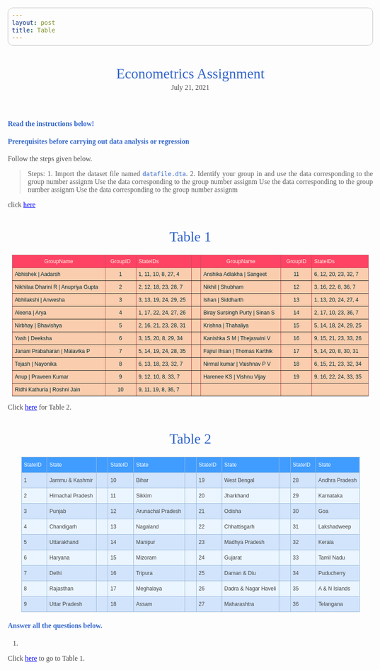 ```yaml
---
layout: post
title: Table
---
```

<!DOCTYPE html>
<html xmlns="http://www.w3.org/1999/xhtml" lang="" xml:lang="">
<head>
  <meta charset="utf-8" />
  <meta name="generator" content="pandoc" />
  <meta name="viewport" content="width=device-width, initial-scale=1.0, user-scalable=yes" />
  <meta name="dcterms.date" content="2021-07-21" />
  <title>Econometrics Assignment</title>
  <style>
    html {
      line-height: 1.5;
      font-family: Georgia, serif;
      font-size: 20px;
      color: #1a1a1a;
      background-color: #fdfdfd;
    }
    body {
      margin: 0 auto;
      max-width: 36em;
      padding-left: 50px;
      padding-right: 50px;
      padding-top: 50px;
      padding-bottom: 50px;
      hyphens: auto;
      word-wrap: break-word;
      text-rendering: optimizeLegibility;
      font-kerning: normal;
    }
    @media (max-width: 600px) {
      body {
        font-size: 0.9em;
        padding: 1em;
      }
    }
    @media print {
      body {
        background-color: transparent;
        color: black;
        font-size: 12pt;
      }
      p, h2, h3 {
        orphans: 3;
        widows: 3;
      }
      h2, h3, h4 {
        page-break-after: avoid;
      }
    }
    p {
      margin: 1em 0;
    }
    a {
      color: #1a1a1a;
    }
    a:visited {
      color: #1a1a1a;
    }
    img {
      max-width: 100%;
    }
    h1, h2, h3, h4, h5, h6 {
      margin-top: 1.4em;
    }
    h5, h6 {
      font-size: 1em;
      font-style: italic;
    }
    h6 {
      font-weight: normal;
    }
    ol, ul {
      padding-left: 1.7em;
      margin-top: 1em;
    }
    li > ol, li > ul {
      margin-top: 0;
    }
    blockquote {
      margin: 1em 0 1em 1.7em;
      padding-left: 1em;
      border-left: 2px solid #e6e6e6;
      color: #606060;
    }
    code {
      font-family: Menlo, Monaco, 'Lucida Console', Consolas, monospace;
      font-size: 85%;
      margin: 0;
    }
    pre {
      margin: 1em 0;
      overflow: auto;
    }
    pre code {
      padding: 0;
      overflow: visible;
    }
    .sourceCode {
     background-color: transparent;
     overflow: visible;
    }
    hr {
      background-color: #1a1a1a;
      border: none;
      height: 1px;
      margin: 1em 0;
    }
    table {
      margin: 1em 0;
      border-collapse: collapse;
      width: 100%;
      overflow-x: auto;
      display: block;
      font-variant-numeric: lining-nums tabular-nums;
    }
    table caption {
      margin-bottom: 0.75em;
    }
    tbody {
      margin-top: 0.5em;
      border-top: 1px solid #1a1a1a;
      border-bottom: 1px solid #1a1a1a;
    }
    th {
      border-top: 1px solid #1a1a1a;
      padding: 0.25em 0.5em 0.25em 0.5em;
    }
    td {
      padding: 0.125em 0.5em 0.25em 0.5em;
    }
    header {
      margin-bottom: 4em;
      text-align: center;
    }
    #TOC li {
      list-style: none;
    }
    #TOC a:not(:hover) {
      text-decoration: none;
    }
    code{white-space: pre-wrap;}
    span.smallcaps{font-variant: small-caps;}
    span.underline{text-decoration: underline;}
    div.column{display: inline-block; vertical-align: top; width: 50%;}
    div.hanging-indent{margin-left: 1.5em; text-indent: -1.5em;}
    ul.task-list{list-style: none;}
    .display.math{display: block; text-align: center; margin: 0.5rem auto;}
  </style>
  <!--[if lt IE 9]>
    <script src="//cdnjs.cloudflare.com/ajax/libs/html5shiv/3.7.3/html5shiv-printshiv.min.js"></script>
  <![endif]-->
<style>
/* CSS for Markstat 2.0 using Pandoc 2.0 */
body{text-align: justify}
body{padding:14px 28px; max-width:51.6em;}
body, table {font-family: 'Georgia', serif; font-size: 16px; color: #4b4b4b} /*#4b4b4b*/
h1, h2, h3, h4 {font-weight: normal; color: #3366cc}
h1 {font-size: 200%;}
h2 {font-size: 150%;}
h3 {font-size: 120%;}
h4 {font-size: 100%; font-weight:bold}
img.center {display:block; margin-left:auto; margin-right:auto}
.small{font-size:16pt;}
a:link {color: blue; text-decoration: underline;}
a:visited {color:green; text-decoration: none;} /*#2a7ae2*/
a:hover {color: #ff0000; text-decoration: none}
a:active {color: #ff0000; underline}
.em {font-weight:bold;}
pre, code {font-family: "lucida console", monospace;}
pre.stata {font-size:13.5px; line-height:18px;}
pre {padding:8px; border:1px solid #c0c0c0; border-radius:12px; background-color:#eef;}
code {color:#3366cc; background-color:#fafafa;}
pre code { color:black; background-color:#eef}
/* Added for Pandoc */
figure > img, div.figure > img {display:block; margin:auto}
figcaption, p.caption {text-align:center; font-weight:bold; color:#3366cc;}
h1.title {text-align:center; margin-bottom:0}
p.author, h2.author {font-style:italic; text-align:center;margin-top:4px;margin-bottom:0}
p.date, h3.date {text-align:center;margin-top:4px; margin-bottom:0}
/* Tables*/
table { margin:auto; border-collapse:collapse; }
table caption { margin-bottom:1ex;}
td {padding:0 0 0 0} /*overriding*/
table:not([class]) th { padding:4px 6px } 
table:not([class]) td { padding:4px 6px } 
table:not([class]) thead tr:first-child th {border-top:1px solid black; padding-top:6px}
table:not([class]) thead tr:last-child  th {padding-bottom:6px}
table:not([class]) tbody tr:first-child td {border-top:1px solid black; padding-top:6px}
table:not([class]) tbody tr:last-child  td {padding-bottom:6px;}
table:not([class]) tbody:last-child tr:last-child td {border-bottom:1px solid black;}
</style>
</head>
<body>
<header id="title-block-header">
<h1 class="title">Econometrics Assignment</h1>
<p class="date">July 21, 2021</p>
</header>
<h4 id="read-the-instructions-below">Read the instructions below!</h4>
<h4 id="prerequisites-before-carrying-out-data-analysis-or-regression">Prerequisites before carrying out data analysis or regression</h4>
<p>Follow the steps given below.</p>
<blockquote>
<p>Steps: 1. Import the dataset file named <code>datafile.dta</code>. 2. Identify your group in and use the data corresponding to the group number assignm Use the data corresponding to the group number assignm Use the data corresponding to the group number assignm Use the data corresponding to the group number assignm</p>
</blockquote>
<p>click <a href="#table-1">here</a></p>
<center>
<h1 id="table-1">Table 1</h1>
<!DOCTYPE html>
<html xmlns="http://www.w3.org/1999/xhtml" lang="" xml:lang="">
<head>
  <meta charset="utf-8" />
  <meta name="generator" content="pandoc" />
  <meta name="viewport" content="width=device-width, initial-scale=1.0, user-scalable=yes" />
  <title>table1</title>
  <style>
    html {
      line-height: 1.5;
      font-family: Georgia, serif;
      font-size: 20px;
      color: #1a1a1a;
      background-color: #fdfdfd;
    }
    body {
      margin: 0 auto;
      max-width: 36em;
      padding-left: 50px;
      padding-right: 50px;
      padding-top: 50px;
      padding-bottom: 50px;
      hyphens: auto;
      word-wrap: break-word;
      text-rendering: optimizeLegibility;
      font-kerning: normal;
    }
    @media (max-width: 600px) {
      body {
        font-size: 0.9em;
        padding: 1em;
      }
    }
    @media print {
      body {
        background-color: transparent;
        color: black;
        font-size: 12pt;
      }
      p, h2, h3 {
        orphans: 3;
        widows: 3;
      }
      h2, h3, h4 {
        page-break-after: avoid;
      }
    }
    p {
      margin: 1em 0;
    }
    a {
      color: #1a1a1a;
    }
    a:visited {
      color: #1a1a1a;
    }
    img {
      max-width: 100%;
    }
    h1, h2, h3, h4, h5, h6 {
      margin-top: 1.4em;
    }
    h5, h6 {
      font-size: 1em;
      font-style: italic;
    }
    h6 {
      font-weight: normal;
    }
    ol, ul {
      padding-left: 1.7em;
      margin-top: 1em;
    }
    li > ol, li > ul {
      margin-top: 0;
    }
    blockquote {
      margin: 1em 0 1em 1.7em;
      padding-left: 1em;
      border-left: 2px solid #e6e6e6;
      color: #606060;
    }
    code {
      font-family: Menlo, Monaco, 'Lucida Console', Consolas, monospace;
      font-size: 85%;
      margin: 0;
    }
    pre {
      margin: 1em 0;
      overflow: auto;
    }
    pre code {
      padding: 0;
      overflow: visible;
    }
    .sourceCode {
     background-color: transparent;
     overflow: visible;
    }
    hr {
      background-color: #1a1a1a;
      border: none;
      height: 1px;
      margin: 1em 0;
    }
    table {
      margin: 1em 0;
      border-collapse: collapse;
      width: 100%;
      overflow-x: auto;
      display: block;
      font-variant-numeric: lining-nums tabular-nums;
    }
    table caption {
      margin-bottom: 0.75em;
    }
    tbody {
      margin-top: 0.5em;
      border-top: 1px solid #1a1a1a;
      border-bottom: 1px solid #1a1a1a;
    }
    th {
      border-top: 1px solid #1a1a1a;
      padding: 0.25em 0.5em 0.25em 0.5em;
    }
    td {
      padding: 0.125em 0.5em 0.25em 0.5em;
    }
    header {
      margin-bottom: 4em;
      text-align: center;
    }
    #TOC li {
      list-style: none;
    }
    #TOC a:not(:hover) {
      text-decoration: none;
    }
    code{white-space: pre-wrap;}
    span.smallcaps{font-variant: small-caps;}
    span.underline{text-decoration: underline;}
    div.column{display: inline-block; vertical-align: top; width: 50%;}
    div.hanging-indent{margin-left: 1.5em; text-indent: -1.5em;}
    ul.task-list{list-style: none;}
    .display.math{display: block; text-align: center; margin: 0.5rem auto;}
  </style>
  <!--[if lt IE 9]>
    <script src="//cdnjs.cloudflare.com/ajax/libs/html5shiv/3.7.3/html5shiv-printshiv.min.js"></script>
  <![endif]-->
<style>
/* CSS for Markstat 2.0 using Pandoc 2.0 */
body{text-align: justify}
body{padding:14px 28px; max-width:51.6em;}
body, table {font-family: 'Georgia', serif; font-size: 16px; color: #4b4b4b}
h1, h2, h3, h4 {font-weight: normal; color: #3366cc}
h1 {font-size: 200%;}
h2 {font-size: 150%;}
h3 {font-size: 120%;}
h4 {font-size: 100%; font-weight:bold}
img.center {display:block; margin-left:auto; margin-right:auto}
.small{font-size:16pt;}
a {color: black;}
a:visited {color: #808080;}
a.plain {text-decoration:none;}
a.plain:hover {text-decoration:underline;}
.em {font-weight:bold;}
pre, code {font-family: "lucida console", monospace;}
pre.stata {font-size:13.5px; line-height:18px;}
pre {padding:8px; border:1px solid #c0c0c0; border-radius:12px; background-color:#eef;}
code {color:#3366cc; background-color:#fafafa;}
pre code { color:black; background-color:#eef}
/* Added for Pandoc */
figure > img, div.figure > img {display:block; margin:auto}
figcaption, p.caption {text-align:center; font-weight:bold; color:#3366cc;}
h1.title {text-align:center; margin-bottom:0}
p.author, h2.author {font-style:italic; text-align:center;margin-top:4px;margin-bottom:0}
p.date, h3.date {text-align:center;margin-top:4px; margin-bottom:0}
/* Tables*/
table { margin:auto; border-collapse:collapse; }
table caption { margin-bottom:1ex;}
td {padding:0 0 0 0} /*overriding*/
table:not([class]) th { padding:4px 6px } 
table:not([class]) td { padding:4px 6px } 
table:not([class]) thead tr:first-child th {border-top:1px solid black; padding-top:6px}
table:not([class]) thead tr:last-child  th {padding-bottom:6px}
table:not([class]) tbody tr:first-child td {border-top:1px solid black; padding-top:6px}
table:not([class]) tbody tr:last-child  td {padding-bottom:6px;}
table:not([class]) tbody:last-child tr:last-child td {border-bottom:1px solid black;}
</style>
</head>
<body>
<table style="border-collapse:collapse;border-color:#C44D58;border-spacing:0;table-layout: fixed; width: 806px" class="tg">
<colgroup>
<col style="width: 210px">
<col style="width: 70px">
<col style="width: 126px">
<col style="width: 21px">
<col style="width: 181px">
<col style="width: 70px">
<col style="width: 128px">
</colgroup>
<thead>
<tr>
<th style="background-color:#FE4365;border-color:inherit;border-style:solid;border-width:1px;color:#fdf6e3;font-family:Arial, sans-serif;font-size:12px;font-weight:normal;overflow:hidden;padding:7px 5px;text-align:center;vertical-align:bottom;word-break:normal">
GroupName
</th>
<th style="background-color:#FE4365;border-color:inherit;border-style:solid;border-width:1px;color:#fdf6e3;font-family:Arial, sans-serif;font-size:12px;font-weight:normal;overflow:hidden;padding:7px 5px;text-align:center;vertical-align:bottom;word-break:normal">
GroupID
</th>
<th style="background-color:#FE4365;border-color:inherit;border-style:solid;border-width:1px;color:#fdf6e3;font-family:Arial, sans-serif;font-size:12px;font-weight:normal;overflow:hidden;padding:7px 5px;text-align:left;vertical-align:bottom;word-break:normal">
StateIDs
</th>
<th style="background-color:#FE4365;border-color:inherit;border-style:solid;border-width:1px;color:#fdf6e3;font-family:Arial, sans-serif;font-size:12px;font-weight:normal;overflow:hidden;padding:7px 5px;text-align:left;vertical-align:top;word-break:normal">
</th>
<th style="background-color:#FE4365;border-color:inherit;border-style:solid;border-width:1px;color:#fdf6e3;font-family:Arial, sans-serif;font-size:12px;font-weight:normal;overflow:hidden;padding:7px 5px;text-align:center;vertical-align:top;word-break:normal">
GroupName
</th>
<th style="background-color:#FE4365;border-color:inherit;border-style:solid;border-width:1px;color:#fdf6e3;font-family:Arial, sans-serif;font-size:12px;font-weight:normal;overflow:hidden;padding:7px 5px;text-align:center;vertical-align:top;word-break:normal">
GroupID
</th>
<th style="background-color:#FE4365;border-color:inherit;border-style:solid;border-width:1px;color:#fdf6e3;font-family:Arial, sans-serif;font-size:12px;font-weight:normal;overflow:hidden;padding:7px 5px;text-align:left;vertical-align:top;word-break:normal">
StateIDs
</th>
</tr>
</thead>
<tbody>
<tr>
<td style="background-color:#F9CDAD;border-color:inherit;border-style:solid;border-width:1px;color:#002b36;font-family:Arial, sans-serif;font-size:12px;overflow:hidden;padding:7px 5px;text-align:left;vertical-align:bottom;word-break:normal">
Abhishek | Aadarsh
</td>
<td style="background-color:#F9CDAD;border-color:inherit;border-style:solid;border-width:1px;color:#002b36;font-family:Arial, sans-serif;font-size:12px;overflow:hidden;padding:7px 5px;text-align:center;vertical-align:bottom;word-break:normal">
1
</td>
<td style="background-color:#F9CDAD;border-color:inherit;border-style:solid;border-width:1px;color:#002b36;font-family:Arial, sans-serif;font-size:12px;overflow:hidden;padding:7px 5px;text-align:left;vertical-align:bottom;word-break:normal">
1, 11, 10, 8, 27, 4
</td>
<td style="background-color:#F9CDAD;border-color:inherit;border-style:solid;border-width:1px;color:#002b36;font-family:Arial, sans-serif;font-size:12px;overflow:hidden;padding:7px 5px;text-align:left;vertical-align:top;word-break:normal">
</td>
<td style="background-color:#F9CDAD;border-color:inherit;border-style:solid;border-width:1px;color:#002b36;font-family:Arial, sans-serif;font-size:12px;overflow:hidden;padding:7px 5px;text-align:left;vertical-align:bottom;word-break:normal">
Anshika Adlakha | Sangeet
</td>
<td style="background-color:#F9CDAD;border-color:inherit;border-style:solid;border-width:1px;color:#002b36;font-family:Arial, sans-serif;font-size:12px;overflow:hidden;padding:7px 5px;text-align:center;vertical-align:bottom;word-break:normal">
11
</td>
<td style="background-color:#F9CDAD;border-color:inherit;border-style:solid;border-width:1px;color:#002b36;font-family:Arial, sans-serif;font-size:12px;overflow:hidden;padding:7px 5px;text-align:left;vertical-align:bottom;word-break:normal">
6, 12, 20, 23, 32, 7
</td>
</tr>
<tr>
<td style="background-color:#F9CDAD;border-color:inherit;border-style:solid;border-width:1px;color:#002b36;font-family:Arial, sans-serif;font-size:12px;overflow:hidden;padding:7px 5px;text-align:left;vertical-align:bottom;word-break:normal">
Nikhilaa Dharini R | Anupriya Gupta
</td>
<td style="background-color:#F9CDAD;border-color:inherit;border-style:solid;border-width:1px;color:#002b36;font-family:Arial, sans-serif;font-size:12px;overflow:hidden;padding:7px 5px;text-align:center;vertical-align:bottom;word-break:normal">
2
</td>
<td style="background-color:#F9CDAD;border-color:inherit;border-style:solid;border-width:1px;color:#002b36;font-family:Arial, sans-serif;font-size:12px;overflow:hidden;padding:7px 5px;text-align:left;vertical-align:bottom;word-break:normal">
2, 12, 18, 23, 28, 7
</td>
<td style="background-color:#F9CDAD;border-color:inherit;border-style:solid;border-width:1px;color:#002b36;font-family:Arial, sans-serif;font-size:12px;overflow:hidden;padding:7px 5px;text-align:left;vertical-align:top;word-break:normal">
</td>
<td style="background-color:#F9CDAD;border-color:inherit;border-style:solid;border-width:1px;color:#002b36;font-family:Arial, sans-serif;font-size:12px;overflow:hidden;padding:7px 5px;text-align:left;vertical-align:bottom;word-break:normal">
Nikhil | Shubham
</td>
<td style="background-color:#F9CDAD;border-color:inherit;border-style:solid;border-width:1px;color:#002b36;font-family:Arial, sans-serif;font-size:12px;overflow:hidden;padding:7px 5px;text-align:center;vertical-align:bottom;word-break:normal">
12
</td>
<td style="background-color:#F9CDAD;border-color:inherit;border-style:solid;border-width:1px;color:#002b36;font-family:Arial, sans-serif;font-size:12px;overflow:hidden;padding:7px 5px;text-align:left;vertical-align:bottom;word-break:normal">
3, 16, 22, 8, 36, 7
</td>
</tr>
<tr>
<td style="background-color:#F9CDAD;border-color:inherit;border-style:solid;border-width:1px;color:#002b36;font-family:Arial, sans-serif;font-size:12px;overflow:hidden;padding:7px 5px;text-align:left;vertical-align:bottom;word-break:normal">
Abhilakshi | Anwesha
</td>
<td style="background-color:#F9CDAD;border-color:inherit;border-style:solid;border-width:1px;color:#002b36;font-family:Arial, sans-serif;font-size:12px;overflow:hidden;padding:7px 5px;text-align:center;vertical-align:bottom;word-break:normal">
3
</td>
<td style="background-color:#F9CDAD;border-color:inherit;border-style:solid;border-width:1px;color:#002b36;font-family:Arial, sans-serif;font-size:12px;overflow:hidden;padding:7px 5px;text-align:left;vertical-align:bottom;word-break:normal">
3, 13, 19, 24, 29, 25
</td>
<td style="background-color:#F9CDAD;border-color:inherit;border-style:solid;border-width:1px;color:#002b36;font-family:Arial, sans-serif;font-size:12px;overflow:hidden;padding:7px 5px;text-align:left;vertical-align:top;word-break:normal">
</td>
<td style="background-color:#F9CDAD;border-color:inherit;border-style:solid;border-width:1px;color:#002b36;font-family:Arial, sans-serif;font-size:12px;overflow:hidden;padding:7px 5px;text-align:left;vertical-align:bottom;word-break:normal">
Ishan | Siddharth
</td>
<td style="background-color:#F9CDAD;border-color:inherit;border-style:solid;border-width:1px;color:#002b36;font-family:Arial, sans-serif;font-size:12px;overflow:hidden;padding:7px 5px;text-align:center;vertical-align:bottom;word-break:normal">
13
</td>
<td style="background-color:#F9CDAD;border-color:inherit;border-style:solid;border-width:1px;color:#002b36;font-family:Arial, sans-serif;font-size:12px;overflow:hidden;padding:7px 5px;text-align:left;vertical-align:bottom;word-break:normal">
1, 13, 20, 24, 27, 4
</td>
</tr>
<tr>
<td style="background-color:#F9CDAD;border-color:inherit;border-style:solid;border-width:1px;color:#002b36;font-family:Arial, sans-serif;font-size:12px;overflow:hidden;padding:7px 5px;text-align:left;vertical-align:bottom;word-break:normal">
Aleena | Arya
</td>
<td style="background-color:#F9CDAD;border-color:inherit;border-style:solid;border-width:1px;color:#002b36;font-family:Arial, sans-serif;font-size:12px;overflow:hidden;padding:7px 5px;text-align:center;vertical-align:bottom;word-break:normal">
4
</td>
<td style="background-color:#F9CDAD;border-color:inherit;border-style:solid;border-width:1px;color:#002b36;font-family:Arial, sans-serif;font-size:12px;overflow:hidden;padding:7px 5px;text-align:left;vertical-align:bottom;word-break:normal">
1, 17, 22, 24, 27, 26
</td>
<td style="background-color:#F9CDAD;border-color:inherit;border-style:solid;border-width:1px;color:#002b36;font-family:Arial, sans-serif;font-size:12px;overflow:hidden;padding:7px 5px;text-align:left;vertical-align:top;word-break:normal">
</td>
<td style="background-color:#F9CDAD;border-color:inherit;border-style:solid;border-width:1px;color:#002b36;font-family:Arial, sans-serif;font-size:12px;overflow:hidden;padding:7px 5px;text-align:left;vertical-align:bottom;word-break:normal">
Biray Sursingh Purty | Sinan S
</td>
<td style="background-color:#F9CDAD;border-color:inherit;border-style:solid;border-width:1px;color:#002b36;font-family:Arial, sans-serif;font-size:12px;overflow:hidden;padding:7px 5px;text-align:center;vertical-align:bottom;word-break:normal">
14
</td>
<td style="background-color:#F9CDAD;border-color:inherit;border-style:solid;border-width:1px;color:#002b36;font-family:Arial, sans-serif;font-size:12px;overflow:hidden;padding:7px 5px;text-align:left;vertical-align:bottom;word-break:normal">
2, 17, 10, 23, 36, 7
</td>
</tr>
<tr>
<td style="background-color:#F9CDAD;border-color:inherit;border-style:solid;border-width:1px;color:#002b36;font-family:Arial, sans-serif;font-size:12px;overflow:hidden;padding:7px 5px;text-align:left;vertical-align:bottom;word-break:normal">
Nirbhay | Bhavishya
</td>
<td style="background-color:#F9CDAD;border-color:inherit;border-style:solid;border-width:1px;color:#002b36;font-family:Arial, sans-serif;font-size:12px;overflow:hidden;padding:7px 5px;text-align:center;vertical-align:bottom;word-break:normal">
5
</td>
<td style="background-color:#F9CDAD;border-color:inherit;border-style:solid;border-width:1px;color:#002b36;font-family:Arial, sans-serif;font-size:12px;overflow:hidden;padding:7px 5px;text-align:left;vertical-align:bottom;word-break:normal">
2, 16, 21, 23, 28, 31
</td>
<td style="background-color:#F9CDAD;border-color:inherit;border-style:solid;border-width:1px;color:#002b36;font-family:Arial, sans-serif;font-size:12px;overflow:hidden;padding:7px 5px;text-align:left;vertical-align:top;word-break:normal">
</td>
<td style="background-color:#F9CDAD;border-color:inherit;border-style:solid;border-width:1px;color:#002b36;font-family:Arial, sans-serif;font-size:12px;overflow:hidden;padding:7px 5px;text-align:left;vertical-align:bottom;word-break:normal">
Krishna | Thahaliya
</td>
<td style="background-color:#F9CDAD;border-color:inherit;border-style:solid;border-width:1px;color:#002b36;font-family:Arial, sans-serif;font-size:12px;overflow:hidden;padding:7px 5px;text-align:center;vertical-align:bottom;word-break:normal">
15
</td>
<td style="background-color:#F9CDAD;border-color:inherit;border-style:solid;border-width:1px;color:#002b36;font-family:Arial, sans-serif;font-size:12px;overflow:hidden;padding:7px 5px;text-align:left;vertical-align:bottom;word-break:normal">
5, 14, 18, 24, 29, 25
</td>
</tr>
<tr>
<td style="background-color:#F9CDAD;border-color:inherit;border-style:solid;border-width:1px;color:#002b36;font-family:Arial, sans-serif;font-size:12px;overflow:hidden;padding:7px 5px;text-align:left;vertical-align:bottom;word-break:normal">
Yash | Deeksha
</td>
<td style="background-color:#F9CDAD;border-color:inherit;border-style:solid;border-width:1px;color:#002b36;font-family:Arial, sans-serif;font-size:12px;overflow:hidden;padding:7px 5px;text-align:center;vertical-align:bottom;word-break:normal">
6
</td>
<td style="background-color:#F9CDAD;border-color:inherit;border-style:solid;border-width:1px;color:#002b36;font-family:Arial, sans-serif;font-size:12px;overflow:hidden;padding:7px 5px;text-align:left;vertical-align:bottom;word-break:normal">
3, 15, 20, 8, 29, 34
</td>
<td style="background-color:#F9CDAD;border-color:inherit;border-style:solid;border-width:1px;color:#002b36;font-family:Arial, sans-serif;font-size:12px;overflow:hidden;padding:7px 5px;text-align:left;vertical-align:top;word-break:normal">
</td>
<td style="background-color:#F9CDAD;border-color:inherit;border-style:solid;border-width:1px;color:#002b36;font-family:Arial, sans-serif;font-size:12px;overflow:hidden;padding:7px 5px;text-align:left;vertical-align:bottom;word-break:normal">
Kanishka S M | Thejaswini V
</td>
<td style="background-color:#F9CDAD;border-color:inherit;border-style:solid;border-width:1px;color:#002b36;font-family:Arial, sans-serif;font-size:12px;overflow:hidden;padding:7px 5px;text-align:center;vertical-align:bottom;word-break:normal">
16
</td>
<td style="background-color:#F9CDAD;border-color:inherit;border-style:solid;border-width:1px;color:#002b36;font-family:Arial, sans-serif;font-size:12px;overflow:hidden;padding:7px 5px;text-align:left;vertical-align:bottom;word-break:normal">
9, 15, 21, 23, 33, 26
</td>
</tr>
<tr>
<td style="background-color:#F9CDAD;border-color:inherit;border-style:solid;border-width:1px;color:#002b36;font-family:Arial, sans-serif;font-size:12px;overflow:hidden;padding:7px 5px;text-align:left;vertical-align:bottom;word-break:normal">
Janani Prabaharan | Malavika P
</td>
<td style="background-color:#F9CDAD;border-color:inherit;border-style:solid;border-width:1px;color:#002b36;font-family:Arial, sans-serif;font-size:12px;overflow:hidden;padding:7px 5px;text-align:center;vertical-align:bottom;word-break:normal">
7
</td>
<td style="background-color:#F9CDAD;border-color:inherit;border-style:solid;border-width:1px;color:#002b36;font-family:Arial, sans-serif;font-size:12px;overflow:hidden;padding:7px 5px;text-align:left;vertical-align:bottom;word-break:normal">
5, 14, 19, 24, 28, 35
</td>
<td style="background-color:#F9CDAD;border-color:inherit;border-style:solid;border-width:1px;color:#002b36;font-family:Arial, sans-serif;font-size:12px;overflow:hidden;padding:7px 5px;text-align:left;vertical-align:top;word-break:normal">
</td>
<td style="background-color:#F9CDAD;border-color:inherit;border-style:solid;border-width:1px;color:#002b36;font-family:Arial, sans-serif;font-size:12px;overflow:hidden;padding:7px 5px;text-align:left;vertical-align:bottom;word-break:normal">
Fajrul Ihsan | Thomas Karthik
</td>
<td style="background-color:#F9CDAD;border-color:inherit;border-style:solid;border-width:1px;color:#002b36;font-family:Arial, sans-serif;font-size:12px;overflow:hidden;padding:7px 5px;text-align:center;vertical-align:bottom;word-break:normal">
17
</td>
<td style="background-color:#F9CDAD;border-color:inherit;border-style:solid;border-width:1px;color:#002b36;font-family:Arial, sans-serif;font-size:12px;overflow:hidden;padding:7px 5px;text-align:left;vertical-align:bottom;word-break:normal">
5, 14, 20, 8, 30, 31
</td>
</tr>
<tr>
<td style="background-color:#F9CDAD;border-color:inherit;border-style:solid;border-width:1px;color:#002b36;font-family:Arial, sans-serif;font-size:12px;overflow:hidden;padding:7px 5px;text-align:left;vertical-align:bottom;word-break:normal">
Tejash | Nayonika
</td>
<td style="background-color:#F9CDAD;border-color:inherit;border-style:solid;border-width:1px;color:#002b36;font-family:Arial, sans-serif;font-size:12px;overflow:hidden;padding:7px 5px;text-align:center;vertical-align:bottom;word-break:normal">
8
</td>
<td style="background-color:#F9CDAD;border-color:inherit;border-style:solid;border-width:1px;color:#002b36;font-family:Arial, sans-serif;font-size:12px;overflow:hidden;padding:7px 5px;text-align:left;vertical-align:bottom;word-break:normal">
6, 13, 18, 23, 32, 7
</td>
<td style="background-color:#F9CDAD;border-color:inherit;border-style:solid;border-width:1px;color:#002b36;font-family:Arial, sans-serif;font-size:12px;overflow:hidden;padding:7px 5px;text-align:left;vertical-align:top;word-break:normal">
</td>
<td style="background-color:#F9CDAD;border-color:inherit;border-style:solid;border-width:1px;color:#002b36;font-family:Arial, sans-serif;font-size:12px;overflow:hidden;padding:7px 5px;text-align:left;vertical-align:bottom;word-break:normal">
Nirmal kumar | Vaishnav P V
</td>
<td style="background-color:#F9CDAD;border-color:inherit;border-style:solid;border-width:1px;color:#002b36;font-family:Arial, sans-serif;font-size:12px;overflow:hidden;padding:7px 5px;text-align:center;vertical-align:bottom;word-break:normal">
18
</td>
<td style="background-color:#F9CDAD;border-color:inherit;border-style:solid;border-width:1px;color:#002b36;font-family:Arial, sans-serif;font-size:12px;overflow:hidden;padding:7px 5px;text-align:left;vertical-align:bottom;word-break:normal">
6, 15, 21, 23, 32, 34
</td>
</tr>
<tr>
<td style="background-color:#F9CDAD;border-color:inherit;border-style:solid;border-width:1px;color:#002b36;font-family:Arial, sans-serif;font-size:12px;overflow:hidden;padding:7px 5px;text-align:left;vertical-align:bottom;word-break:normal">
Anup | Praveen Kumar
</td>
<td style="background-color:#F9CDAD;border-color:inherit;border-style:solid;border-width:1px;color:#002b36;font-family:Arial, sans-serif;font-size:12px;overflow:hidden;padding:7px 5px;text-align:center;vertical-align:bottom;word-break:normal">
9
</td>
<td style="background-color:#F9CDAD;border-color:inherit;border-style:solid;border-width:1px;color:#002b36;font-family:Arial, sans-serif;font-size:12px;overflow:hidden;padding:7px 5px;text-align:left;vertical-align:bottom;word-break:normal">
9, 12, 10, 8, 33, 7
</td>
<td style="background-color:#F9CDAD;border-color:inherit;border-style:solid;border-width:1px;color:#002b36;font-family:Arial, sans-serif;font-size:12px;overflow:hidden;padding:7px 5px;text-align:left;vertical-align:top;word-break:normal">
</td>
<td style="background-color:#F9CDAD;border-color:inherit;border-style:solid;border-width:1px;color:#002b36;font-family:Arial, sans-serif;font-size:12px;overflow:hidden;padding:7px 5px;text-align:left;vertical-align:bottom;word-break:normal">
Harenee KS | Vishnu Vijay
</td>
<td style="background-color:#F9CDAD;border-color:inherit;border-style:solid;border-width:1px;color:#002b36;font-family:Arial, sans-serif;font-size:12px;overflow:hidden;padding:7px 5px;text-align:center;vertical-align:bottom;word-break:normal">
19
</td>
<td style="background-color:#F9CDAD;border-color:inherit;border-style:solid;border-width:1px;color:#002b36;font-family:Arial, sans-serif;font-size:12px;overflow:hidden;padding:7px 5px;text-align:left;vertical-align:bottom;word-break:normal">
9, 16, 22, 24, 33, 35
</td>
</tr>
<tr>
<td style="background-color:#F9CDAD;border-color:inherit;border-style:solid;border-width:1px;color:#002b36;font-family:Arial, sans-serif;font-size:12px;overflow:hidden;padding:7px 5px;text-align:left;vertical-align:bottom;word-break:normal">
Ridhi Kathuria | Roshni Jain
</td>
<td style="background-color:#F9CDAD;border-color:inherit;border-style:solid;border-width:1px;color:#002b36;font-family:Arial, sans-serif;font-size:12px;overflow:hidden;padding:7px 5px;text-align:center;vertical-align:bottom;word-break:normal">
10
</td>
<td style="background-color:#F9CDAD;border-color:inherit;border-style:solid;border-width:1px;color:#002b36;font-family:Arial, sans-serif;font-size:12px;overflow:hidden;padding:7px 5px;text-align:left;vertical-align:bottom;word-break:normal">
9, 11, 19, 8, 36, 7
</td>
<td style="background-color:#F9CDAD;border-color:inherit;border-style:solid;border-width:1px;color:#002b36;font-family:Arial, sans-serif;font-size:12px;overflow:hidden;padding:7px 5px;text-align:left;vertical-align:top;word-break:normal">
</td>
<td style="background-color:#F9CDAD;border-color:inherit;border-style:solid;border-width:1px;color:#002b36;font-family:Arial, sans-serif;font-size:12px;overflow:hidden;padding:7px 5px;text-align:left;vertical-align:top;word-break:normal">
</td>
<td style="background-color:#F9CDAD;border-color:inherit;border-style:solid;border-width:1px;color:#002b36;font-family:Arial, sans-serif;font-size:12px;overflow:hidden;padding:7px 5px;text-align:left;vertical-align:top;word-break:normal">
</td>
<td style="background-color:#F9CDAD;border-color:inherit;border-style:solid;border-width:1px;color:#002b36;font-family:Arial, sans-serif;font-size:12px;overflow:hidden;padding:7px 5px;text-align:left;vertical-align:top;word-break:normal">
</td>
</tr>
</tbody>
</table>
</body>
</html>
</center>
<p>Click <a href="#table-2">here</a> for Table 2.</p>
<center>
<h1 id="table-2">Table 2</h1>
<!DOCTYPE html>
<html xmlns="http://www.w3.org/1999/xhtml" lang="" xml:lang="">
<head>
  <meta charset="utf-8" />
  <meta name="generator" content="pandoc" />
  <meta name="viewport" content="width=device-width, initial-scale=1.0, user-scalable=yes" />
  <title>table2</title>
  <style>
    html {
      line-height: 1.5;
      font-family: Georgia, serif;
      font-size: 20px;
      color: #1a1a1a;
      background-color: #fdfdfd;
    }
    body {
      margin: 0 auto;
      max-width: 36em;
      padding-left: 50px;
      padding-right: 50px;
      padding-top: 50px;
      padding-bottom: 50px;
      hyphens: auto;
      word-wrap: break-word;
      text-rendering: optimizeLegibility;
      font-kerning: normal;
    }
    @media (max-width: 600px) {
      body {
        font-size: 0.9em;
        padding: 1em;
      }
    }
    @media print {
      body {
        background-color: transparent;
        color: black;
        font-size: 12pt;
      }
      p, h2, h3 {
        orphans: 3;
        widows: 3;
      }
      h2, h3, h4 {
        page-break-after: avoid;
      }
    }
    p {
      margin: 1em 0;
    }
    a {
      color: #1a1a1a;
    }
    a:visited {
      color: #1a1a1a;
    }
    img {
      max-width: 100%;
    }
    h1, h2, h3, h4, h5, h6 {
      margin-top: 1.4em;
    }
    h5, h6 {
      font-size: 1em;
      font-style: italic;
    }
    h6 {
      font-weight: normal;
    }
    ol, ul {
      padding-left: 1.7em;
      margin-top: 1em;
    }
    li > ol, li > ul {
      margin-top: 0;
    }
    blockquote {
      margin: 1em 0 1em 1.7em;
      padding-left: 1em;
      border-left: 2px solid #e6e6e6;
      color: #606060;
    }
    code {
      font-family: Menlo, Monaco, 'Lucida Console', Consolas, monospace;
      font-size: 85%;
      margin: 0;
    }
    pre {
      margin: 1em 0;
      overflow: auto;
    }
    pre code {
      padding: 0;
      overflow: visible;
    }
    .sourceCode {
     background-color: transparent;
     overflow: visible;
    }
    hr {
      background-color: #1a1a1a;
      border: none;
      height: 1px;
      margin: 1em 0;
    }
    table {
      margin: 1em 0;
      border-collapse: collapse;
      width: 100%;
      overflow-x: auto;
      display: block;
      font-variant-numeric: lining-nums tabular-nums;
    }
    table caption {
      margin-bottom: 0.75em;
    }
    tbody {
      margin-top: 0.5em;
      border-top: 1px solid #1a1a1a;
      border-bottom: 1px solid #1a1a1a;
    }
    th {
      border-top: 1px solid #1a1a1a;
      padding: 0.25em 0.5em 0.25em 0.5em;
    }
    td {
      padding: 0.125em 0.5em 0.25em 0.5em;
    }
    header {
      margin-bottom: 4em;
      text-align: center;
    }
    #TOC li {
      list-style: none;
    }
    #TOC a:not(:hover) {
      text-decoration: none;
    }
    code{white-space: pre-wrap;}
    span.smallcaps{font-variant: small-caps;}
    span.underline{text-decoration: underline;}
    div.column{display: inline-block; vertical-align: top; width: 50%;}
    div.hanging-indent{margin-left: 1.5em; text-indent: -1.5em;}
    ul.task-list{list-style: none;}
    .display.math{display: block; text-align: center; margin: 0.5rem auto;}
  </style>
  <!--[if lt IE 9]>
    <script src="//cdnjs.cloudflare.com/ajax/libs/html5shiv/3.7.3/html5shiv-printshiv.min.js"></script>
  <![endif]-->
<style>
/* CSS for Markstat 2.0 using Pandoc 2.0 */
body{text-align: justify}
body{padding:14px 28px; max-width:51.6em;}
body, table {font-family: 'Georgia', serif; font-size: 16px; color: #4b4b4b}
h1, h2, h3, h4 {font-weight: normal; color: #3366cc}
h1 {font-size: 200%;}
h2 {font-size: 150%;}
h3 {font-size: 120%;}
h4 {font-size: 100%; font-weight:bold}
img.center {display:block; margin-left:auto; margin-right:auto}
.small{font-size:16pt;}
a {color: black;}
a:visited {color: #808080;}
a.plain {text-decoration:none;}
a.plain:hover {text-decoration:underline;}
.em {font-weight:bold;}
pre, code {font-family: "lucida console", monospace;}
pre.stata {font-size:13.5px; line-height:18px;}
pre {padding:8px; border:1px solid #c0c0c0; border-radius:12px; background-color:#eef;}
code {color:#3366cc; background-color:#fafafa;}
pre code { color:black; background-color:#eef}
/* Added for Pandoc */
figure > img, div.figure > img {display:block; margin:auto}
figcaption, p.caption {text-align:center; font-weight:bold; color:#3366cc;}
h1.title {text-align:center; margin-bottom:0}
p.author, h2.author {font-style:italic; text-align:center;margin-top:4px;margin-bottom:0}
p.date, h3.date {text-align:center;margin-top:4px; margin-bottom:0}
/* Tables*/
table { margin:auto; border-collapse:collapse; }
table caption { margin-bottom:1ex;}
td {padding:0 0 0 0} /*overriding*/
table:not([class]) th { padding:4px 6px } 
table:not([class]) td { padding:4px 6px } 
table:not([class]) thead tr:first-child th {border-top:1px solid black; padding-top:6px}
table:not([class]) thead tr:last-child  th {padding-bottom:6px}
table:not([class]) tbody tr:first-child td {border-top:1px solid black; padding-top:6px}
table:not([class]) tbody tr:last-child  td {padding-bottom:6px;}
table:not([class]) tbody:last-child tr:last-child td {border-bottom:1px solid black;}
</style>
</head>
<body>
<table style="border-collapse:collapse;border-color:#9ABAD9;border-spacing:0;table-layout: fixed; width: 765px" class="tg">
<colgroup>
<col style="width: 58px">
<col style="width: 112px">
<col style="width: 26px">
<col style="width: 58px">
<col style="width: 116px">
<col style="width: 26px">
<col style="width: 58px">
<col style="width: 129px">
<col style="width: 26px">
<col style="width: 58px">
<col style="width: 98px">
</colgroup>
<thead>
<tr>
<th style="background-color:#409cff;border-color:#9ABAD9;border-style:solid;border-width:1px;color:#fff;font-family:Arial, sans-serif;font-size:12px;font-weight:normal;overflow:hidden;padding:10px 5px;text-align:left;vertical-align:bottom;word-break:normal">
StateID
</th>
<th style="background-color:#409cff;border-color:#9ABAD9;border-style:solid;border-width:1px;color:#fff;font-family:Arial, sans-serif;font-size:12px;font-weight:normal;overflow:hidden;padding:10px 5px;text-align:left;vertical-align:bottom;word-break:normal">
State
</th>
<th style="background-color:#409cff;border-color:#9ABAD9;border-style:solid;border-width:1px;color:#fff;font-family:Arial, sans-serif;font-size:12px;font-weight:normal;overflow:hidden;padding:10px 5px;text-align:center;vertical-align:bottom;word-break:normal">
</th>
<th style="background-color:#409cff;border-color:#9ABAD9;border-style:solid;border-width:1px;color:#fff;font-family:Arial, sans-serif;font-size:12px;font-weight:normal;overflow:hidden;padding:10px 5px;text-align:left;vertical-align:bottom;word-break:normal">
StateID
</th>
<th style="background-color:#409cff;border-color:#9ABAD9;border-style:solid;border-width:1px;color:#fff;font-family:Arial, sans-serif;font-size:12px;font-weight:normal;overflow:hidden;padding:10px 5px;text-align:left;vertical-align:bottom;word-break:normal">
State
</th>
<th style="background-color:#409cff;border-color:#9ABAD9;border-style:solid;border-width:1px;color:#fff;font-family:Arial, sans-serif;font-size:12px;font-weight:normal;overflow:hidden;padding:10px 5px;text-align:center;vertical-align:bottom;word-break:normal">
</th>
<th style="background-color:#409cff;border-color:#9ABAD9;border-style:solid;border-width:1px;color:#fff;font-family:Arial, sans-serif;font-size:12px;font-weight:normal;overflow:hidden;padding:10px 5px;text-align:left;vertical-align:bottom;word-break:normal">
StateID
</th>
<th style="background-color:#409cff;border-color:#9ABAD9;border-style:solid;border-width:1px;color:#fff;font-family:Arial, sans-serif;font-size:12px;font-weight:normal;overflow:hidden;padding:10px 5px;text-align:left;vertical-align:bottom;word-break:normal">
State
</th>
<th style="background-color:#409cff;border-color:#9ABAD9;border-style:solid;border-width:1px;color:#fff;font-family:Arial, sans-serif;font-size:12px;font-weight:normal;overflow:hidden;padding:10px 5px;text-align:left;vertical-align:bottom;word-break:normal">
</th>
<th style="background-color:#409cff;border-color:#9ABAD9;border-style:solid;border-width:1px;color:#fff;font-family:Arial, sans-serif;font-size:12px;font-weight:normal;overflow:hidden;padding:10px 5px;text-align:left;vertical-align:bottom;word-break:normal">
StateID
</th>
<th style="background-color:#409cff;border-color:#9ABAD9;border-style:solid;border-width:1px;color:#fff;font-family:Arial, sans-serif;font-size:12px;font-weight:normal;overflow:hidden;padding:10px 5px;text-align:left;vertical-align:bottom;word-break:normal">
State
</th>
</tr>
</thead>
<tbody>
<tr>
<td style="background-color:#D2E4FC;border-color:#9ABAD9;border-style:solid;border-width:1px;color:#444;font-family:Arial, sans-serif;font-size:12px;overflow:hidden;padding:10px 5px;text-align:left;vertical-align:bottom;word-break:normal">
1
</td>
<td style="background-color:#D2E4FC;border-color:#9ABAD9;border-style:solid;border-width:1px;color:#444;font-family:Arial, sans-serif;font-size:12px;overflow:hidden;padding:10px 5px;text-align:left;vertical-align:bottom;word-break:normal">
Jammu &amp; Kashmir
</td>
<td style="background-color:#D2E4FC;border-color:#9ABAD9;border-style:solid;border-width:1px;color:#444;font-family:Arial, sans-serif;font-size:12px;overflow:hidden;padding:10px 5px;text-align:center;vertical-align:bottom;word-break:normal">
</td>
<td style="background-color:#D2E4FC;border-color:#9ABAD9;border-style:solid;border-width:1px;color:#444;font-family:Arial, sans-serif;font-size:12px;overflow:hidden;padding:10px 5px;text-align:left;vertical-align:bottom;word-break:normal">
10
</td>
<td style="background-color:#D2E4FC;border-color:#9ABAD9;border-style:solid;border-width:1px;color:#444;font-family:Arial, sans-serif;font-size:12px;overflow:hidden;padding:10px 5px;text-align:left;vertical-align:bottom;word-break:normal">
Bihar
</td>
<td style="background-color:#D2E4FC;border-color:#9ABAD9;border-style:solid;border-width:1px;color:#444;font-family:Arial, sans-serif;font-size:12px;overflow:hidden;padding:10px 5px;text-align:center;vertical-align:bottom;word-break:normal">
</td>
<td style="background-color:#D2E4FC;border-color:#9ABAD9;border-style:solid;border-width:1px;color:#444;font-family:Arial, sans-serif;font-size:12px;overflow:hidden;padding:10px 5px;text-align:left;vertical-align:bottom;word-break:normal">
19
</td>
<td style="background-color:#D2E4FC;border-color:#9ABAD9;border-style:solid;border-width:1px;color:#444;font-family:Arial, sans-serif;font-size:12px;overflow:hidden;padding:10px 5px;text-align:left;vertical-align:bottom;word-break:normal">
West Bengal
</td>
<td style="background-color:#D2E4FC;border-color:#9ABAD9;border-style:solid;border-width:1px;color:#444;font-family:Arial, sans-serif;font-size:12px;overflow:hidden;padding:10px 5px;text-align:left;vertical-align:bottom;word-break:normal">
</td>
<td style="background-color:#D2E4FC;border-color:#9ABAD9;border-style:solid;border-width:1px;color:#444;font-family:Arial, sans-serif;font-size:12px;overflow:hidden;padding:10px 5px;text-align:left;vertical-align:bottom;word-break:normal">
28
</td>
<td style="background-color:#D2E4FC;border-color:#9ABAD9;border-style:solid;border-width:1px;color:#444;font-family:Arial, sans-serif;font-size:12px;overflow:hidden;padding:10px 5px;text-align:left;vertical-align:bottom;word-break:normal">
Andhra Pradesh
</td>
</tr>
<tr>
<td style="background-color:#EBF5FF;border-color:#9ABAD9;border-style:solid;border-width:1px;color:#444;font-family:Arial, sans-serif;font-size:12px;overflow:hidden;padding:10px 5px;text-align:left;vertical-align:bottom;word-break:normal">
2
</td>
<td style="background-color:#EBF5FF;border-color:#9ABAD9;border-style:solid;border-width:1px;color:#444;font-family:Arial, sans-serif;font-size:12px;overflow:hidden;padding:10px 5px;text-align:left;vertical-align:bottom;word-break:normal">
Himachal Pradesh
</td>
<td style="background-color:#EBF5FF;border-color:#9ABAD9;border-style:solid;border-width:1px;color:#444;font-family:Arial, sans-serif;font-size:12px;overflow:hidden;padding:10px 5px;text-align:center;vertical-align:bottom;word-break:normal">
</td>
<td style="background-color:#EBF5FF;border-color:#9ABAD9;border-style:solid;border-width:1px;color:#444;font-family:Arial, sans-serif;font-size:12px;overflow:hidden;padding:10px 5px;text-align:left;vertical-align:bottom;word-break:normal">
11
</td>
<td style="background-color:#EBF5FF;border-color:#9ABAD9;border-style:solid;border-width:1px;color:#444;font-family:Arial, sans-serif;font-size:12px;overflow:hidden;padding:10px 5px;text-align:left;vertical-align:bottom;word-break:normal">
Sikkim
</td>
<td style="background-color:#EBF5FF;border-color:#9ABAD9;border-style:solid;border-width:1px;color:#444;font-family:Arial, sans-serif;font-size:12px;overflow:hidden;padding:10px 5px;text-align:center;vertical-align:bottom;word-break:normal">
</td>
<td style="background-color:#EBF5FF;border-color:#9ABAD9;border-style:solid;border-width:1px;color:#444;font-family:Arial, sans-serif;font-size:12px;overflow:hidden;padding:10px 5px;text-align:left;vertical-align:bottom;word-break:normal">
20
</td>
<td style="background-color:#EBF5FF;border-color:#9ABAD9;border-style:solid;border-width:1px;color:#444;font-family:Arial, sans-serif;font-size:12px;overflow:hidden;padding:10px 5px;text-align:left;vertical-align:bottom;word-break:normal">
Jharkhand
</td>
<td style="background-color:#EBF5FF;border-color:#9ABAD9;border-style:solid;border-width:1px;color:#444;font-family:Arial, sans-serif;font-size:12px;overflow:hidden;padding:10px 5px;text-align:left;vertical-align:bottom;word-break:normal">
</td>
<td style="background-color:#EBF5FF;border-color:#9ABAD9;border-style:solid;border-width:1px;color:#444;font-family:Arial, sans-serif;font-size:12px;overflow:hidden;padding:10px 5px;text-align:left;vertical-align:bottom;word-break:normal">
29
</td>
<td style="background-color:#EBF5FF;border-color:#9ABAD9;border-style:solid;border-width:1px;color:#444;font-family:Arial, sans-serif;font-size:12px;overflow:hidden;padding:10px 5px;text-align:left;vertical-align:bottom;word-break:normal">
Karnataka
</td>
</tr>
<tr>
<td style="background-color:#D2E4FC;border-color:#9ABAD9;border-style:solid;border-width:1px;color:#444;font-family:Arial, sans-serif;font-size:12px;overflow:hidden;padding:10px 5px;text-align:left;vertical-align:bottom;word-break:normal">
3
</td>
<td style="background-color:#D2E4FC;border-color:#9ABAD9;border-style:solid;border-width:1px;color:#444;font-family:Arial, sans-serif;font-size:12px;overflow:hidden;padding:10px 5px;text-align:left;vertical-align:bottom;word-break:normal">
Punjab
</td>
<td style="background-color:#D2E4FC;border-color:#9ABAD9;border-style:solid;border-width:1px;color:#444;font-family:Arial, sans-serif;font-size:12px;overflow:hidden;padding:10px 5px;text-align:center;vertical-align:bottom;word-break:normal">
</td>
<td style="background-color:#D2E4FC;border-color:#9ABAD9;border-style:solid;border-width:1px;color:#444;font-family:Arial, sans-serif;font-size:12px;overflow:hidden;padding:10px 5px;text-align:left;vertical-align:bottom;word-break:normal">
12
</td>
<td style="background-color:#D2E4FC;border-color:#9ABAD9;border-style:solid;border-width:1px;color:#444;font-family:Arial, sans-serif;font-size:12px;overflow:hidden;padding:10px 5px;text-align:left;vertical-align:bottom;word-break:normal">
Arunachal Pradesh
</td>
<td style="background-color:#D2E4FC;border-color:#9ABAD9;border-style:solid;border-width:1px;color:#444;font-family:Arial, sans-serif;font-size:12px;overflow:hidden;padding:10px 5px;text-align:center;vertical-align:bottom;word-break:normal">
</td>
<td style="background-color:#D2E4FC;border-color:#9ABAD9;border-style:solid;border-width:1px;color:#444;font-family:Arial, sans-serif;font-size:12px;overflow:hidden;padding:10px 5px;text-align:left;vertical-align:bottom;word-break:normal">
21
</td>
<td style="background-color:#D2E4FC;border-color:#9ABAD9;border-style:solid;border-width:1px;color:#444;font-family:Arial, sans-serif;font-size:12px;overflow:hidden;padding:10px 5px;text-align:left;vertical-align:bottom;word-break:normal">
Odisha
</td>
<td style="background-color:#D2E4FC;border-color:#9ABAD9;border-style:solid;border-width:1px;color:#444;font-family:Arial, sans-serif;font-size:12px;overflow:hidden;padding:10px 5px;text-align:left;vertical-align:bottom;word-break:normal">
</td>
<td style="background-color:#D2E4FC;border-color:#9ABAD9;border-style:solid;border-width:1px;color:#444;font-family:Arial, sans-serif;font-size:12px;overflow:hidden;padding:10px 5px;text-align:left;vertical-align:bottom;word-break:normal">
30
</td>
<td style="background-color:#D2E4FC;border-color:#9ABAD9;border-style:solid;border-width:1px;color:#444;font-family:Arial, sans-serif;font-size:12px;overflow:hidden;padding:10px 5px;text-align:left;vertical-align:bottom;word-break:normal">
Goa
</td>
</tr>
<tr>
<td style="background-color:#EBF5FF;border-color:#9ABAD9;border-style:solid;border-width:1px;color:#444;font-family:Arial, sans-serif;font-size:12px;overflow:hidden;padding:10px 5px;text-align:left;vertical-align:bottom;word-break:normal">
4
</td>
<td style="background-color:#EBF5FF;border-color:#9ABAD9;border-style:solid;border-width:1px;color:#444;font-family:Arial, sans-serif;font-size:12px;overflow:hidden;padding:10px 5px;text-align:left;vertical-align:bottom;word-break:normal">
Chandigarh
</td>
<td style="background-color:#EBF5FF;border-color:#9ABAD9;border-style:solid;border-width:1px;color:#444;font-family:Arial, sans-serif;font-size:12px;overflow:hidden;padding:10px 5px;text-align:center;vertical-align:bottom;word-break:normal">
</td>
<td style="background-color:#EBF5FF;border-color:#9ABAD9;border-style:solid;border-width:1px;color:#444;font-family:Arial, sans-serif;font-size:12px;overflow:hidden;padding:10px 5px;text-align:left;vertical-align:bottom;word-break:normal">
13
</td>
<td style="background-color:#EBF5FF;border-color:#9ABAD9;border-style:solid;border-width:1px;color:#444;font-family:Arial, sans-serif;font-size:12px;overflow:hidden;padding:10px 5px;text-align:left;vertical-align:bottom;word-break:normal">
Nagaland
</td>
<td style="background-color:#EBF5FF;border-color:#9ABAD9;border-style:solid;border-width:1px;color:#444;font-family:Arial, sans-serif;font-size:12px;overflow:hidden;padding:10px 5px;text-align:center;vertical-align:bottom;word-break:normal">
</td>
<td style="background-color:#EBF5FF;border-color:#9ABAD9;border-style:solid;border-width:1px;color:#444;font-family:Arial, sans-serif;font-size:12px;overflow:hidden;padding:10px 5px;text-align:left;vertical-align:bottom;word-break:normal">
22
</td>
<td style="background-color:#EBF5FF;border-color:#9ABAD9;border-style:solid;border-width:1px;color:#444;font-family:Arial, sans-serif;font-size:12px;overflow:hidden;padding:10px 5px;text-align:left;vertical-align:bottom;word-break:normal">
Chhattisgarh
</td>
<td style="background-color:#EBF5FF;border-color:#9ABAD9;border-style:solid;border-width:1px;color:#444;font-family:Arial, sans-serif;font-size:12px;overflow:hidden;padding:10px 5px;text-align:left;vertical-align:bottom;word-break:normal">
</td>
<td style="background-color:#EBF5FF;border-color:#9ABAD9;border-style:solid;border-width:1px;color:#444;font-family:Arial, sans-serif;font-size:12px;overflow:hidden;padding:10px 5px;text-align:left;vertical-align:bottom;word-break:normal">
31
</td>
<td style="background-color:#EBF5FF;border-color:#9ABAD9;border-style:solid;border-width:1px;color:#444;font-family:Arial, sans-serif;font-size:12px;overflow:hidden;padding:10px 5px;text-align:left;vertical-align:bottom;word-break:normal">
Lakshadweep
</td>
</tr>
<tr>
<td style="background-color:#D2E4FC;border-color:#9ABAD9;border-style:solid;border-width:1px;color:#444;font-family:Arial, sans-serif;font-size:12px;overflow:hidden;padding:10px 5px;text-align:left;vertical-align:bottom;word-break:normal">
5
</td>
<td style="background-color:#D2E4FC;border-color:#9ABAD9;border-style:solid;border-width:1px;color:#444;font-family:Arial, sans-serif;font-size:12px;overflow:hidden;padding:10px 5px;text-align:left;vertical-align:bottom;word-break:normal">
Uttarakhand
</td>
<td style="background-color:#D2E4FC;border-color:#9ABAD9;border-style:solid;border-width:1px;color:#444;font-family:Arial, sans-serif;font-size:12px;overflow:hidden;padding:10px 5px;text-align:center;vertical-align:bottom;word-break:normal">
</td>
<td style="background-color:#D2E4FC;border-color:#9ABAD9;border-style:solid;border-width:1px;color:#444;font-family:Arial, sans-serif;font-size:12px;overflow:hidden;padding:10px 5px;text-align:left;vertical-align:bottom;word-break:normal">
14
</td>
<td style="background-color:#D2E4FC;border-color:#9ABAD9;border-style:solid;border-width:1px;color:#444;font-family:Arial, sans-serif;font-size:12px;overflow:hidden;padding:10px 5px;text-align:left;vertical-align:bottom;word-break:normal">
Manipur
</td>
<td style="background-color:#D2E4FC;border-color:#9ABAD9;border-style:solid;border-width:1px;color:#444;font-family:Arial, sans-serif;font-size:12px;overflow:hidden;padding:10px 5px;text-align:center;vertical-align:bottom;word-break:normal">
</td>
<td style="background-color:#D2E4FC;border-color:#9ABAD9;border-style:solid;border-width:1px;color:#444;font-family:Arial, sans-serif;font-size:12px;overflow:hidden;padding:10px 5px;text-align:left;vertical-align:bottom;word-break:normal">
23
</td>
<td style="background-color:#D2E4FC;border-color:#9ABAD9;border-style:solid;border-width:1px;color:#444;font-family:Arial, sans-serif;font-size:12px;overflow:hidden;padding:10px 5px;text-align:left;vertical-align:bottom;word-break:normal">
Madhya Pradesh
</td>
<td style="background-color:#D2E4FC;border-color:#9ABAD9;border-style:solid;border-width:1px;color:#444;font-family:Arial, sans-serif;font-size:12px;overflow:hidden;padding:10px 5px;text-align:left;vertical-align:bottom;word-break:normal">
</td>
<td style="background-color:#D2E4FC;border-color:#9ABAD9;border-style:solid;border-width:1px;color:#444;font-family:Arial, sans-serif;font-size:12px;overflow:hidden;padding:10px 5px;text-align:left;vertical-align:bottom;word-break:normal">
32
</td>
<td style="background-color:#D2E4FC;border-color:#9ABAD9;border-style:solid;border-width:1px;color:#444;font-family:Arial, sans-serif;font-size:12px;overflow:hidden;padding:10px 5px;text-align:left;vertical-align:bottom;word-break:normal">
Kerala
</td>
</tr>
<tr>
<td style="background-color:#EBF5FF;border-color:#9ABAD9;border-style:solid;border-width:1px;color:#444;font-family:Arial, sans-serif;font-size:12px;overflow:hidden;padding:10px 5px;text-align:left;vertical-align:bottom;word-break:normal">
6
</td>
<td style="background-color:#EBF5FF;border-color:#9ABAD9;border-style:solid;border-width:1px;color:#444;font-family:Arial, sans-serif;font-size:12px;overflow:hidden;padding:10px 5px;text-align:left;vertical-align:bottom;word-break:normal">
Haryana
</td>
<td style="background-color:#EBF5FF;border-color:#9ABAD9;border-style:solid;border-width:1px;color:#444;font-family:Arial, sans-serif;font-size:12px;overflow:hidden;padding:10px 5px;text-align:center;vertical-align:bottom;word-break:normal">
</td>
<td style="background-color:#EBF5FF;border-color:#9ABAD9;border-style:solid;border-width:1px;color:#444;font-family:Arial, sans-serif;font-size:12px;overflow:hidden;padding:10px 5px;text-align:left;vertical-align:bottom;word-break:normal">
15
</td>
<td style="background-color:#EBF5FF;border-color:#9ABAD9;border-style:solid;border-width:1px;color:#444;font-family:Arial, sans-serif;font-size:12px;overflow:hidden;padding:10px 5px;text-align:left;vertical-align:bottom;word-break:normal">
Mizoram
</td>
<td style="background-color:#EBF5FF;border-color:#9ABAD9;border-style:solid;border-width:1px;color:#444;font-family:Arial, sans-serif;font-size:12px;overflow:hidden;padding:10px 5px;text-align:center;vertical-align:bottom;word-break:normal">
</td>
<td style="background-color:#EBF5FF;border-color:#9ABAD9;border-style:solid;border-width:1px;color:#444;font-family:Arial, sans-serif;font-size:12px;overflow:hidden;padding:10px 5px;text-align:left;vertical-align:bottom;word-break:normal">
24
</td>
<td style="background-color:#EBF5FF;border-color:#9ABAD9;border-style:solid;border-width:1px;color:#444;font-family:Arial, sans-serif;font-size:12px;overflow:hidden;padding:10px 5px;text-align:left;vertical-align:bottom;word-break:normal">
Gujarat
</td>
<td style="background-color:#EBF5FF;border-color:#9ABAD9;border-style:solid;border-width:1px;color:#444;font-family:Arial, sans-serif;font-size:12px;overflow:hidden;padding:10px 5px;text-align:left;vertical-align:bottom;word-break:normal">
</td>
<td style="background-color:#EBF5FF;border-color:#9ABAD9;border-style:solid;border-width:1px;color:#444;font-family:Arial, sans-serif;font-size:12px;overflow:hidden;padding:10px 5px;text-align:left;vertical-align:bottom;word-break:normal">
33
</td>
<td style="background-color:#EBF5FF;border-color:#9ABAD9;border-style:solid;border-width:1px;color:#444;font-family:Arial, sans-serif;font-size:12px;overflow:hidden;padding:10px 5px;text-align:left;vertical-align:bottom;word-break:normal">
Tamil Nadu
</td>
</tr>
<tr>
<td style="background-color:#D2E4FC;border-color:#9ABAD9;border-style:solid;border-width:1px;color:#444;font-family:Arial, sans-serif;font-size:12px;overflow:hidden;padding:10px 5px;text-align:left;vertical-align:bottom;word-break:normal">
7
</td>
<td style="background-color:#D2E4FC;border-color:#9ABAD9;border-style:solid;border-width:1px;color:#444;font-family:Arial, sans-serif;font-size:12px;overflow:hidden;padding:10px 5px;text-align:left;vertical-align:bottom;word-break:normal">
Delhi
</td>
<td style="background-color:#D2E4FC;border-color:#9ABAD9;border-style:solid;border-width:1px;color:#444;font-family:Arial, sans-serif;font-size:12px;overflow:hidden;padding:10px 5px;text-align:center;vertical-align:bottom;word-break:normal">
</td>
<td style="background-color:#D2E4FC;border-color:#9ABAD9;border-style:solid;border-width:1px;color:#444;font-family:Arial, sans-serif;font-size:12px;overflow:hidden;padding:10px 5px;text-align:left;vertical-align:bottom;word-break:normal">
16
</td>
<td style="background-color:#D2E4FC;border-color:#9ABAD9;border-style:solid;border-width:1px;color:#444;font-family:Arial, sans-serif;font-size:12px;overflow:hidden;padding:10px 5px;text-align:left;vertical-align:bottom;word-break:normal">
Tripura
</td>
<td style="background-color:#D2E4FC;border-color:#9ABAD9;border-style:solid;border-width:1px;color:#444;font-family:Arial, sans-serif;font-size:12px;overflow:hidden;padding:10px 5px;text-align:center;vertical-align:bottom;word-break:normal">
</td>
<td style="background-color:#D2E4FC;border-color:#9ABAD9;border-style:solid;border-width:1px;color:#444;font-family:Arial, sans-serif;font-size:12px;overflow:hidden;padding:10px 5px;text-align:left;vertical-align:bottom;word-break:normal">
25
</td>
<td style="background-color:#D2E4FC;border-color:#9ABAD9;border-style:solid;border-width:1px;color:#444;font-family:Arial, sans-serif;font-size:12px;overflow:hidden;padding:10px 5px;text-align:left;vertical-align:bottom;word-break:normal">
Daman &amp; Diu
</td>
<td style="background-color:#D2E4FC;border-color:#9ABAD9;border-style:solid;border-width:1px;color:#444;font-family:Arial, sans-serif;font-size:12px;overflow:hidden;padding:10px 5px;text-align:left;vertical-align:bottom;word-break:normal">
</td>
<td style="background-color:#D2E4FC;border-color:#9ABAD9;border-style:solid;border-width:1px;color:#444;font-family:Arial, sans-serif;font-size:12px;overflow:hidden;padding:10px 5px;text-align:left;vertical-align:bottom;word-break:normal">
34
</td>
<td style="background-color:#D2E4FC;border-color:#9ABAD9;border-style:solid;border-width:1px;color:#444;font-family:Arial, sans-serif;font-size:12px;overflow:hidden;padding:10px 5px;text-align:left;vertical-align:bottom;word-break:normal">
Puducherry
</td>
</tr>
<tr>
<td style="background-color:#EBF5FF;border-color:#9ABAD9;border-style:solid;border-width:1px;color:#444;font-family:Arial, sans-serif;font-size:12px;overflow:hidden;padding:10px 5px;text-align:left;vertical-align:bottom;word-break:normal">
8
</td>
<td style="background-color:#EBF5FF;border-color:#9ABAD9;border-style:solid;border-width:1px;color:#444;font-family:Arial, sans-serif;font-size:12px;overflow:hidden;padding:10px 5px;text-align:left;vertical-align:bottom;word-break:normal">
Rajasthan
</td>
<td style="background-color:#EBF5FF;border-color:#9ABAD9;border-style:solid;border-width:1px;color:#444;font-family:Arial, sans-serif;font-size:12px;overflow:hidden;padding:10px 5px;text-align:center;vertical-align:bottom;word-break:normal">
</td>
<td style="background-color:#EBF5FF;border-color:#9ABAD9;border-style:solid;border-width:1px;color:#444;font-family:Arial, sans-serif;font-size:12px;overflow:hidden;padding:10px 5px;text-align:left;vertical-align:bottom;word-break:normal">
17
</td>
<td style="background-color:#EBF5FF;border-color:#9ABAD9;border-style:solid;border-width:1px;color:#444;font-family:Arial, sans-serif;font-size:12px;overflow:hidden;padding:10px 5px;text-align:left;vertical-align:bottom;word-break:normal">
Meghalaya
</td>
<td style="background-color:#EBF5FF;border-color:#9ABAD9;border-style:solid;border-width:1px;color:#444;font-family:Arial, sans-serif;font-size:12px;overflow:hidden;padding:10px 5px;text-align:center;vertical-align:bottom;word-break:normal">
</td>
<td style="background-color:#EBF5FF;border-color:#9ABAD9;border-style:solid;border-width:1px;color:#444;font-family:Arial, sans-serif;font-size:12px;overflow:hidden;padding:10px 5px;text-align:left;vertical-align:bottom;word-break:normal">
26
</td>
<td style="background-color:#EBF5FF;border-color:#9ABAD9;border-style:solid;border-width:1px;color:#444;font-family:Arial, sans-serif;font-size:12px;overflow:hidden;padding:10px 5px;text-align:left;vertical-align:bottom;word-break:normal">
Dadra &amp; Nagar Haveli
</td>
<td style="background-color:#EBF5FF;border-color:#9ABAD9;border-style:solid;border-width:1px;color:#444;font-family:Arial, sans-serif;font-size:12px;overflow:hidden;padding:10px 5px;text-align:left;vertical-align:bottom;word-break:normal">
</td>
<td style="background-color:#EBF5FF;border-color:#9ABAD9;border-style:solid;border-width:1px;color:#444;font-family:Arial, sans-serif;font-size:12px;overflow:hidden;padding:10px 5px;text-align:left;vertical-align:bottom;word-break:normal">
35
</td>
<td style="background-color:#EBF5FF;border-color:#9ABAD9;border-style:solid;border-width:1px;color:#444;font-family:Arial, sans-serif;font-size:12px;overflow:hidden;padding:10px 5px;text-align:left;vertical-align:bottom;word-break:normal">
A &amp; N Islands
</td>
</tr>
<tr>
<td style="background-color:#D2E4FC;border-color:#9ABAD9;border-style:solid;border-width:1px;color:#444;font-family:Arial, sans-serif;font-size:12px;overflow:hidden;padding:10px 5px;text-align:left;vertical-align:bottom;word-break:normal">
9
</td>
<td style="background-color:#D2E4FC;border-color:#9ABAD9;border-style:solid;border-width:1px;color:#444;font-family:Arial, sans-serif;font-size:12px;overflow:hidden;padding:10px 5px;text-align:left;vertical-align:bottom;word-break:normal">
Uttar Pradesh
</td>
<td style="background-color:#D2E4FC;border-color:#9ABAD9;border-style:solid;border-width:1px;color:#444;font-family:Arial, sans-serif;font-size:12px;overflow:hidden;padding:10px 5px;text-align:center;vertical-align:bottom;word-break:normal">
</td>
<td style="background-color:#D2E4FC;border-color:#9ABAD9;border-style:solid;border-width:1px;color:#444;font-family:Arial, sans-serif;font-size:12px;overflow:hidden;padding:10px 5px;text-align:left;vertical-align:bottom;word-break:normal">
18
</td>
<td style="background-color:#D2E4FC;border-color:#9ABAD9;border-style:solid;border-width:1px;color:#444;font-family:Arial, sans-serif;font-size:12px;overflow:hidden;padding:10px 5px;text-align:left;vertical-align:bottom;word-break:normal">
Assam
</td>
<td style="background-color:#D2E4FC;border-color:#9ABAD9;border-style:solid;border-width:1px;color:#444;font-family:Arial, sans-serif;font-size:12px;overflow:hidden;padding:10px 5px;text-align:center;vertical-align:bottom;word-break:normal">
</td>
<td style="background-color:#D2E4FC;border-color:#9ABAD9;border-style:solid;border-width:1px;color:#444;font-family:Arial, sans-serif;font-size:12px;overflow:hidden;padding:10px 5px;text-align:left;vertical-align:bottom;word-break:normal">
27
</td>
<td style="background-color:#D2E4FC;border-color:#9ABAD9;border-style:solid;border-width:1px;color:#444;font-family:Arial, sans-serif;font-size:12px;overflow:hidden;padding:10px 5px;text-align:left;vertical-align:bottom;word-break:normal">
Maharashtra
</td>
<td style="background-color:#D2E4FC;border-color:#9ABAD9;border-style:solid;border-width:1px;color:#444;font-family:Arial, sans-serif;font-size:12px;overflow:hidden;padding:10px 5px;text-align:left;vertical-align:bottom;word-break:normal">
</td>
<td style="background-color:#D2E4FC;border-color:#9ABAD9;border-style:solid;border-width:1px;color:#444;font-family:Arial, sans-serif;font-size:12px;overflow:hidden;padding:10px 5px;text-align:left;vertical-align:bottom;word-break:normal">
36
</td>
<td style="background-color:#D2E4FC;border-color:#9ABAD9;border-style:solid;border-width:1px;color:#444;font-family:Arial, sans-serif;font-size:12px;overflow:hidden;padding:10px 5px;text-align:left;vertical-align:bottom;word-break:normal">
Telangana
</td>
</tr>
</tbody>
</table>
</body>
</html>
</center>
<h4 id="answer-all-the-questions-below.">Answer all the questions below.</h4>
<ol type="1">
<li></li>
</ol>
<p>Click <a href="#t1">here</a> to go to Table 1.</p>
</body>
</html>
